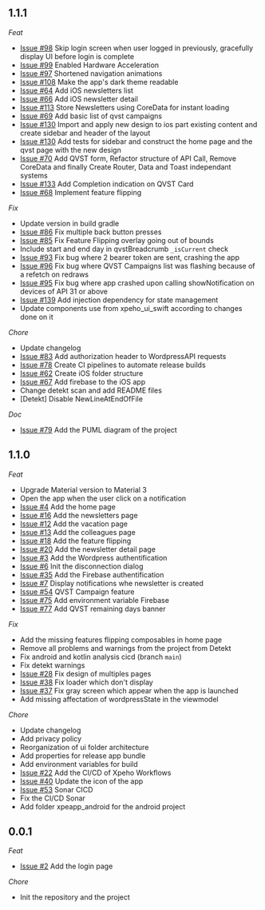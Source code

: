 ## 1.1.1

_Feat_

- [Issue #98](https://github.com/XPEHO/XpeApp/issues/98) Skip login screen when user logged in previously, gracefully display UI before login is complete
- [Issue #99](https://github.com/XPEHO/XpeApp/issues/99) Enabled Hardware Acceleration
- [Issue #97](https://github.com/XPEHO/XpeApp/issues/97) Shortened navigation animations
- [Issue #108](https://github.com/XPEHO/XpeApp/issues/108) Make the app's dark theme readable
- [Issue #64](https://github.com/XPEHO/XpeApp/issues/64) Add iOS newsletters list
- [Issue #66](https://github.com/XPEHO/XpeApp/issues/66) Add iOS newsletter detail
- [Issue #113](https://github.com/XPEHO/XpeApp/issues/113) Store Newsletters using CoreData for instant loading
- [Issue #69](https://github.com/XPEHO/XpeApp/issues/69) Add basic list of qvst campaigns
- [Issue #130](https://github.com/XPEHO/XpeApp/issues/130) Import and apply new design to ios part existing content and create sidebar and header of the layout
- [Issue #130](https://github.com/XPEHO/XpeApp/issues/130) Add tests for sidebar and construct the home page and the qvst page with the new design
- [Issue #70](https://github.com/XPEHO/XpeApp/issues/70) Add QVST form, Refactor structure of API Call, Remove CoreData and finally Create Router, Data and Toast independant systems
- [Issue #133](https://github.com/XPEHO/XpeApp/issues/133) Add Completion indication on QVST Card
- [Issue #68](https://github.com/XPEHO/XpeApp/issues/68) Implement feature flipping

_Fix_

- Update version in build gradle
- [Issue #86](https://github.com/XPEHO/XpeApp/issues/86) Fix multiple back button presses
- [Issue #85](https://github.com/XPEHO/XpeApp/issues/85) Fix Feature Flipping overlay going out of bounds
- Include start and end day in qvstBreadcrumb `_isCurrent` check
- [Issue #93](https://github.com/XPEHO/XpeApp/issues/93) Fix bug where 2 bearer token are sent, crashing the app
- [Issue #96](https://github.com/XPEHO/XpeApp/issues/96) Fix bug where QVST Campaigns list was flashing because of a refetch on redraws
- [Issue #95](https://github.com/XPEHO/XpeApp/issues/95) Fix bug where app crashed upon calling showNotification on devices of API 31 or above
- [Issue #139](https://github.com/XPEHO/XpeApp/issues/139) Add injection dependency for state management
- Update components use from xpeho_ui_swift according to changes done on it

_Chore_

- Update changelog
- [Issue #83](https://github.com/XPEHO/XpeApp/issues/83) Add authorization header to WordpressAPI requests
- [Issue #78](https://github.com/XPEHO/XpeApp/issues/78) Create CI pipelines to automate release builds
- [Issue #62](https://github.com/XPEHO/XpeApp/issues/62) Create iOS folder structure
- [Issue #67](https://github.com/XPEHO/XpeApp/issues/67) Add firebase to the iOS app
- Change detekt scan and add README files
- [Detekt] Disable NewLineAtEndOfFile

_Doc_

- [Issue #79](https://github.com/XPEHO/XpeApp/issues/79) Add the PUML diagram of the project

## 1.1.0

_Feat_

- Upgrade Material version to Material 3
- Open the app when the user click on a notification
- [Issue #4](https://github.com/XPEHO/XpeApp/issues/4) Add the home page
- [Issue #16](https://github.com/XPEHO/XpeApp/issues/16) Add the newsletters page
- [Issue #12](https://github.com/XPEHO/XpeApp/issues/12) Add the vacation page
- [Issue #13](https://github.com/XPEHO/XpeApp/issues/13) Add the colleagues page
- [Issue #18](https://github.com/XPEHO/XpeApp/issues/18) Add the feature flipping
- [Issue #20](https://github.com/XPEHO/XpeApp/issues/20) Add the newsletter detail page
- [Issue #3](https://github.com/XPEHO/XpeApp/issues/3) Add the Wordpress authentification
- [Issue #6](https://github.com/XPEHO/XpeApp/issues/6) Init the disconnection dialog
- [Issue #35](https://github.com/XPEHO/XpeApp/issues/35) Add the Firebase authentification
- [Issue #7](https://github.com/XPEHO/XpeApp/issues/7) Display notifications whe newsletter is created
- [Issue #54](https://github.com/XPEHO/XpeApp/issues/56) QVST Campaign feature
- [Issue #75](https://github.com/XPEHO/XpeApp/pull/75) Add environment variable Firebase
- [Issue #77](https://github.com/XPEHO/XpeApp/issues/77) Add QVST remaining days banner

_Fix_

- Add the missing features flipping composables in home page
- Remove all problems and warnings from the project from Detekt
- Fix android and kotlin analysis cicd (branch `main`)
- Fix detekt warnings
- [Issue #28](https://github.com/XPEHO/XpeApp/issues/28) Fix design of multiples pages
- [Issue #38](https://github.com/XPEHO/XpeApp/issues/38) Fix loader which don't display
- [Issue #37](https://github.com/XPEHO/XpeApp/issues/37) Fix gray screen which appear when the app is launched
- Add missing affectation of wordpressState in the viewmodel

_Chore_

- Update changelog
- Add privacy policy
- Reorganization of ui folder architecture
- Add properties for release app bundle
- Add environment variables for build
- [Issue #22](https://github.com/XPEHO/XpeApp/issues/22) Add the CI/CD of Xpeho Workflows
- [Issue #40](https://github.com/XPEHO/XpeApp/issues/40) Update the icon of the app
- [Issue #53](https://github.com/XPEHO/XpeApp/issues/53) Sonar CICD
- Fix the CI/CD Sonar
- Add folder xpeapp_android for the android project

## 0.0.1

_Feat_

- [Issue #2](https://github.com/XPEHO/XpeApp/issues/2) Add the login page

_Chore_

- Init the repository and the project
